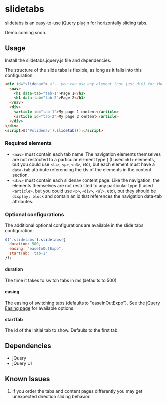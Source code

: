 # slidetabs

slidetabs is an easy-to-use jQuery plugin for horizontally sliding tabs.

Demo coming soon.

## Usage

Install the slidetabs.jquery.js file and dependencies.

The structure of the slide tabs is flexible, as long as it falls into this configuration:
```html
<div id="slidenav"> <!-- you can use any element (not just div) for the container block -->
  <nav>
    <h1 data-tab="tab-1">Page 1</h1>
    <h1 data-tab="tab-2">Page 2</h1>
  </nav>
  <div>
    <article id="tab-1">My page 1 content</article>
    <article id="tab-2">My page 2 content</article>
  </div>
</div>
<script>$('#slidenav').slidetabs();</script>
```

### Required elements
* `<nav>` must contain each tab name.  The navigation elements themselves are not restricted to a particular element type ( (I used `<h1>` elements, but you could use `<li>`, `<p>`, `<h3>`, etc), but each element must have a `data-tab` attribute referencing the ids of the elements in the content section.
* `<div>` must contain each slidenav content page.  Like the navigation, the elements themselves are not restricted to any particular type (I used `<article>`, but you could use `<p>`, `<div>`, `<ul>`, etc), but they should be `display: block` and contain an id that references the navigation data-tab attributes.  

### Optional configurations

The additional optional configurations are available in the slide tabs configuration:

```javascript
$('.slidetabs').slidetabs({
  duration: 500,
  easing: "easeInOutExpo",
  startTab: 'tab-1'
});
```

#### duration
The time it takes to switch tabs in ms (defaults to 500)

#### easing
The easing of switching tabs (defaults to "easeInOutExpo").
See the [jQuery Easing page](http://api.jqueryui.com/easings/) for available options.

#### startTab
The id of the initial tab to show. Defaults to the first tab.

## Dependencies

* jQuery
* jQuery UI

## Known Issues
1. If you order the tabs and content pages differently you may get unexpected direction sliding behavior.
